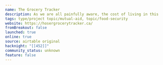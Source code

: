 ```yaml
---
name: The Grocery Tracker
description: As we are all painfully aware, the cost of living in this country has increased. As a result, stories focused on the necessities of life (food, shelter, health) have become even more important. That's why we're so proud to present the live beta of The Hoser's Grocery Tracking Project. With this dashboard, you'll be able to find the cheapest grocery stores in the city. As we work towards that goal, we thought we'd provide you with the data we are tracking from grocery stores across the city.
tags: type/project topic/mutual-aid, topic/food-security
website: https://hosergrocerytracker.ca/
fromBreakout: false
launched: true
online: true
source: airtable original
hacknight: "[[452]]"
community_status: unknown
feature: false
---
```

